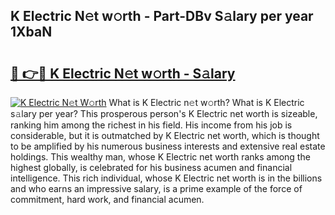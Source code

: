 ## K Electric N𝚎t w𝚘rth - Part-DBv S𝚊lary per year 1XbaN

# <h2><a href="http://gc0flt6.nevu.top/?p=K+Electric">🔗 👉🔴 K Electric N𝚎t w𝚘rth - S𝚊lary</a></h2>

[![K Electric N𝚎t W𝚘rth](https://i.imgur.com/Oavwk0R.jpeg)](http://gc0flt6.nevu.top/?p=K+Electric)
What is K Electric n𝚎t w𝚘rth? What is K Electric s𝚊lary per year?
This prosperous person's K Electric net worth is sizeable, ranking him among the richest in his field. His income from his job is considerable, but it is outmatched by K Electric net worth, which is thought to be amplified by his numerous business interests and extensive real estate holdings. This wealthy man, whose K Electric net worth ranks among the highest globally, is celebrated for his business acumen and financial intelligence. This rich individual, whose K Electric net worth is in the billions and who earns an impressive salary, is a prime example of the force of commitment, hard work, and financial acumen.
